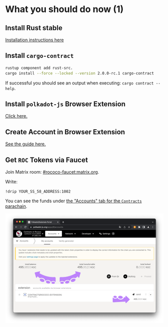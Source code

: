 # What you should do now (1)

## Install Rust stable

[Installation instructions here](https://www.rust-lang.org/tools/install)

## Install `cargo-contract`

```bash
rustup component add rust-src.
cargo install --force --locked --version 2.0.0-rc.1 cargo-contract 
```

If successful you should see an output when executing: `cargo contract --help`.

## Install `polkadot-js` Browser Extension

[Click here.](https://polkadot.js.org/extension/)

## Create Account in Browser Extension

[See the guide here.](https://support.polkadot.network/support/solutions/articles/65000180529)

## Get `ROC` Tokens via Faucet

Join Matrix room: [#rococo-faucet:matrix.org](https://matrix.to/#/#rococo-faucet:matrix.org).

Write:
```
!drip YOUR_SS_58_ADDRESS:1002
```

You can see the funds under
[the "Accounts" tab for the `Contracts` parachain](https://polkadot.js.org/apps/?rpc=wss%3A%2F%2Frococo-contracts-rpc.polkadot.io#/accounts).

<img src=".images/roc-in-wallet.png" alt="Rococo testnet tokens in wallet" />